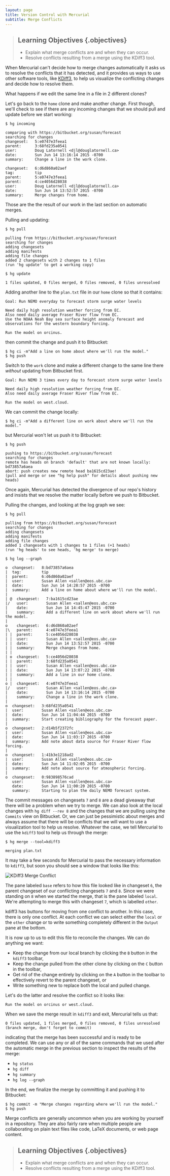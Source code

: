 ```yaml
---
layout: page
title: Version Control with Mercurial
subtitle: Merge Conflicts
---
```

> ## Learning Objectives {.objectives}
>
> * Explain what merge conflicts are and when they can occur.
> * Resolve conflicts resulting from a merge using the KDiff3 tool.

When Mercurial can't decide how to merge changes automatically it asks us to resolve the conflicts that it has detected,
and it provides us ways to use other software tools,
like [KDiff3](http://kdiff3.sourceforge.net/),
to help us visualize the conflicting changes and decide how to resolve them.

What happens if we edit the same line in a file in 2 different clones?

Let's go back to the `home` clone and make another change.
First though,
we'll check to see if there are any incoming changes that we should pull and update before we start working:

~~~ {.bash}
$ hg incoming
~~~
~~~ {.output}
comparing with https://bitbucket.org/susan/forecast
searching for changes
changeset:   5:e0747e3feea1
parent:      3:68fd235a0541
user:        Doug Latornell <djl@douglatornell.ca>
date:        Sun Jun 14 13:16:14 2015 -0700
summary:     Change a line in the work clone.

changeset:   6:d6d860a02aef
tag:         tip
parent:      5:e0747e3feea1
parent:      4:ce4056d28038
user:        Doug Latornell <djl@douglatornell.ca>
date:        Sun Jun 14 13:52:57 2015 -0700
summary:     Merge changes from home.

~~~

Those are the the result of our work in the last section on automatic merges.

Pulling and updating:

~~~ {.bash}
$ hg pull
~~~
~~~ {.output}
pulling from https://bitbucket.org/susan/forecast
searching for changes
adding changesets
adding manifests
adding file changes
added 2 changesets with 2 changes to 1 files
(run 'hg update' to get a working copy)
~~~

~~~ {.bash}
$ hg update
~~~
~~~ {.output}
1 files updated, 0 files merged, 0 files removed, 0 files unresolved
~~~

Adding another line to the `plan.txt` file in our `home` clone so that it contains:

~~~ {.output}
Goal: Run NEMO everyday to forecast storm surge water levels

Need daily high resolution weather forcing from EC.
Also need daily average Fraser River flow from EC.
Use the NOAA Neah Bay sea surface height anomaly forecast and observations for the western boundary forcing.

Run the model on orcinus.
~~~

then commit the change and push it to Bitbucket:

~~~ {.bash}
$ hg ci -m"Add a line on home about where we'll run the model."
$ hg push
~~~

Switch to the `work` clone and make a different change to the same line there *without* updating from Bitbucket first.

~~~ {.output}
Goal: Run NEMO 3 times every day to forecast storm surge water levels

Need daily high resolution weather forcing from EC.
Also need daily average Fraser River flow from EC.

Run the model on west.cloud.
~~~

We can commit the change locally:

~~~ {.bash}
$ hg ci -m"Add a different line on work about where we'll run the model."
~~~

but Mercurial won't let us push it to Bitbucket:

~~~ {.bash}
$ hg push
~~~
~~~ {.output}
pushing to https://bitbucket.org/susan/forecast
searching for changes
remote has heads on branch 'default' that are not known locally: bd73857a6aea
abort: push creates new remote head ba1615cd23ae!
(pull and merge or see "hg help push" for details about pushing new heads)
~~~

Once again,
Mercurial has detected the divergence of our repo's history and insists that we resolve the matter locally before we push to Bitbucket.

Pulling the changes,
and looking at the log graph we see:

~~~ {.bash}
$ hg pull
~~~
~~~ {.output}
pulling from https://bitbucket.org/susan/forecast
searching for changes
adding changesets
adding manifests
adding file changes
added 1 changesets with 1 changes to 1 files (+1 heads)
(run 'hg heads' to see heads, 'hg merge' to merge)
~~~
~~~ {.bash}
$ hg log --graph
~~~
~~~ {.output}
o  changeset:   8:bd73857a6aea
|  tag:         tip
|  parent:      6:d6d860a02aef
|  user:        Susan Allen <sallen@eos.ubc.ca>
|  date:        Sun Jun 14 14:28:57 2015 -0700
|  summary:     Add a line on home about where we'll run the model.
|
| @  changeset:   7:ba1615cd23ae
|/   user:        Susan Allen <sallen@eos.ubc.ca>
|    date:        Sun Jun 14 14:45:47 2015 -0700
|    summary:     Add a different line on work about where we'll run the model.
|
o    changeset:   6:d6d860a02aef
|\   parent:      4:e0747e3feea1
| |  parent:      5:ce4056d28038
| |  user:        Susan Allen <sallen@eos.ubc.ca>
| |  date:        Sun Jun 14 13:52:57 2015 -0700
| |  summary:     Merge changes from home.
| |
| o  changeset:   5:ce4056d28038
| |  parent:      3:68fd235a0541
| |  user:        Susan Allen <sallen@eos.ubc.ca>
| |  date:        Sun Jun 14 13:07:22 2015 -0700
| |  summary:     Add a line in our home clone.
| |
o |  changeset:   4:e0747e3feea1
|/   user:        Susan Allen <sallen@eos.ubc.ca>
|    date:        Sun Jun 14 13:16:14 2015 -0700
|    summary:     Change a line in the work clone.
|
o  changeset:   3:68fd235a0541
|  user:        Susan Allen <sallen@eos.ubc.ca>
|  date:        Sun Jun 14 11:04:44 2015 -0700
|  summary:     Start creating bibliography for the forecast paper.
|
o  changeset:   2:d14b5f2372fc
|  user:        Susan Allen <sallen@eos.ubc.ca>
|  date:        Sun Jun 14 11:03:17 2015 -0700
|  summary:     Add note about data source for Fraser River flow forcing.
|
o  changeset:   1:41b3e1218ad2
|  user:        Susan Allen <sallen@eos.ubc.ca>
|  date:        Sun Jun 14 11:02:05 2015 -0700
|  summary:     Add note about source for atmospheric forcing.
|
o  changeset:   0:983898576cad
   user:        Susan Allen <sallen@eos.ubc.ca>
   date:        Sun Jun 14 11:00:20 2015 -0700
   summary:     Starting to plan the daily NEMO forecast system.

~~~

The commit messages on changesets `7` and `8` are a dead giveaway that there will be a problem when we try to merge.
We can also look at the local changes with `hg diff --rev 8` and the changes that we are pulling using the `Commits` view on Bitbucket.
Or,
we can just be pessimistic about merges and always assume that there will be conflicts that we will want to use a visualization tool to help us resolve.
Whatever the case,
we tell Mercurial to use the `kdiff3` tool to help us through the merge:

~~~ {.bash}
$ hg merge --tool=kdiff3
~~~
~~~ {.output}
merging plan.txt
~~~

It may take a few seconds for Mercurial to pass the necessary information
to `kdiff3`,
but soon you should see a window that looks like this:

![KDiff3 Merge Conflict](fig/hg-kdiff3-conflict.png)

The pane labeled `base` refers to how this file looked like in
changeset `6`,
the parent changeset of our conflicting changesets `7` and `8`.
Since we were standing on `8` when we started the merge,
that is the pane labeled `local`.
We're attempting to merge this with changeset `7`,
which is labelled `other`.

kdiff3 has buttons for moving from one conflict to another.
In this case,
there is only one conflict.
At each conflict we can select either the `local` or the `other` change or to write something completely different in the `Output` pane at the bottom.

It is now up to us to edit this file to reconcile the changes.
We can do anything we want:

* Keep the change from our local branch by clicking the `B` button in the `kdiff3` toolbar,
* Keep the change pulled from the other clone by clicking on the `C` button in the toolbar,
* Get rid of the change entirely by clicking on the `A` button in the toolbar to effectively revert to the parent changeset, or
* Write something new to replace both the local and pulled change.

Let's do the latter and resolve the conflict so it looks like:

~~~ {.output}
Run the model on orcinus or west.cloud.
~~~

When we save the merge result in `kdiff3` and exit,
Mercurial tells us that:

~~~ {.output}
0 files updated, 1 files merged, 0 files removed, 0 files unresolved
(branch merge, don't forget to commit)
~~~

indicating that the merge has been successful and is ready to be completed.
We can use any or all of the same commands that we used after the automatic merge in the previous section to inspect the results of the merge:

* `hg status`
* `hg diff`
* `hg summary`
* `hg log --graph`

In the end,
we finalize the merge by committing it and pushing it to Bitbucket:

~~~ {.bash}
$ hg commit -m "Merge changes regarding where we'll run the model."
$ hg push
~~~

Merge conflicts are generally uncommon when you are working by yourself in a repository.
They are also fairly rare when multiple people are collaborating on plain text files like code,
LaTeX documents,
or web page content.


> ## Learning Objectives {.objectives}
>
> * Explain what merge conflicts are and when they can occur.
> * Resolve conflicts resulting from a merge using the KDiff3 tool.
